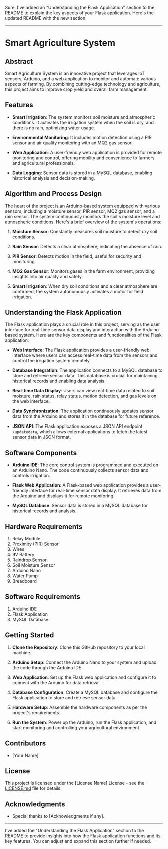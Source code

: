 Sure, I've added an "Understanding the Flask Application" section to the README to explain the key aspects of your Flask application. Here's the updated README with the new section:

---

# Smart Agriculture System

## Abstract

Smart Agriculture System is an innovative project that leverages IoT sensors, Arduino, and a web application to monitor and automate various aspects of farming. By combining cutting-edge technology and agriculture, this project aims to improve crop yield and overall farm management.

## Features

- **Smart Irrigation**: The system monitors soil moisture and atmospheric conditions. It activates the irrigation system when the soil is dry, and there is no rain, optimizing water usage.

- **Environmental Monitoring**: It includes motion detection using a PIR sensor and air quality monitoring with an MQ2 gas sensor.

- **Web Application**: A user-friendly web application is provided for remote monitoring and control, offering mobility and convenience to farmers and agricultural professionals.

- **Data Logging**: Sensor data is stored in a MySQL database, enabling historical analysis and decision-making.

## Algorithm and Process Design

The heart of the project is an Arduino-based system equipped with various sensors, including a moisture sensor, PIR sensor, MQ2 gas sensor, and a rain sensor. The system continuously monitors the soil's moisture level and atmospheric conditions. Here's a brief overview of the system's operations:

1. **Moisture Sensor**: Constantly measures soil moisture to detect dry soil conditions.

2. **Rain Sensor**: Detects a clear atmosphere, indicating the absence of rain.

3. **PIR Sensor**: Detects motion in the field, useful for security and monitoring.

4. **MQ2 Gas Sensor**: Monitors gases in the farm environment, providing insights into air quality and safety.

5. **Smart Irrigation**: When dry soil conditions and a clear atmosphere are confirmed, the system autonomously activates a motor for field irrigation.

## Understanding the Flask Application

The Flask application plays a crucial role in this project, serving as the user interface for real-time sensor data display and interaction with the Arduino-based system. Here are the key components and functionalities of the Flask application:

- **Web Interface**: The Flask application provides a user-friendly web interface where users can access real-time data from the sensors and control the irrigation system remotely.

- **Database Integration**: The application connects to a MySQL database to store and retrieve sensor data. This database is crucial for maintaining historical records and enabling data analysis.

- **Real-time Data Display**: Users can view real-time data related to soil moisture, rain status, relay status, motion detection, and gas levels on the web interface.

- **Data Synchronization**: The application continuously updates sensor data from the Arduino and stores it in the database for future reference.

- **JSON API**: The Flask application exposes a JSON API endpoint `/updatedata`, which allows external applications to fetch the latest sensor data in JSON format.

## Software Components

- **Arduino IDE**: The core control system is programmed and executed on an Arduino Nano. The code continuously collects sensor data and controls irrigation.

- **Flask Web Application**: A Flask-based web application provides a user-friendly interface for real-time sensor data display. It retrieves data from the Arduino and displays it for remote monitoring.

- **MySQL Database**: Sensor data is stored in a MySQL database for historical records and analysis.

## Hardware Requirements

1. Relay Module
2. Proximity (PIR) Sensor
3. Wires
4. 9V Battery
5. Raindrop Sensor
6. Soil Moisture Sensor
7. Arduino Nano
8. Water Pump
9. Breadboard

## Software Requirements

1. Arduino IDE
2. Flask Application
3. MySQL Database

## Getting Started

1. **Clone the Repository**: Clone this GitHub repository to your local machine.

2. **Arduino Setup**: Connect the Arduino Nano to your system and upload the code through the Arduino IDE.

3. **Web Application**: Set up the Flask web application and configure it to connect with the Arduino for data retrieval.

4. **Database Configuration**: Create a MySQL database and configure the Flask application to store and retrieve sensor data.

5. **Hardware Setup**: Assemble the hardware components as per the project's requirements.

6. **Run the System**: Power up the Arduino, run the Flask application, and start monitoring and controlling your agricultural environment.

## Contributors

- [Your Name]

## License

This project is licensed under the [License Name] License - see the [LICENSE.md](LICENSE.md) file for details.

## Acknowledgments

- Special thanks to [Acknowledgments if any].

---

I've added the "Understanding the Flask Application" section to the README to provide insights into how the Flask application functions and its key features. You can adjust and expand this section further if needed.
